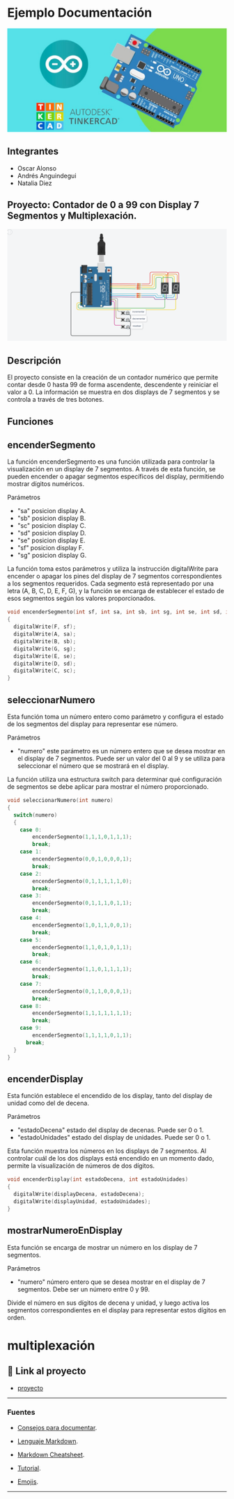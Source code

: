 # Ejemplo Documentación 
![Tinkercad](./img/ArduinoTinkercad.jpg)


## Integrantes 
- Oscar Alonso
- Andrés Anguindegui
- Natalia Diez


## Proyecto: Contador de 0 a 99 con Display 7 Segmentos y Multiplexación.
![Tinkercad](./img/Proyecto_1.png)


## Descripción
El proyecto consiste en la creación de un contador numérico que permite contar desde 0 hasta 99 de forma ascendente, descendente y reiniciar el valor a 0. La información se muestra en dos displays de 7 segmentos y se controla a través de tres botones.

## Funciones
## encenderSegmento
La función encenderSegmento es una función utilizada para controlar la visualización en un display de 7 segmentos. 
A través de esta función, se pueden encender o apagar segmentos específicos del display, permitiendo mostrar dígitos numéricos.

Parámetros
* "sa" posicion display A.
* "sb" posicion display B.
* "sc" posicion display C.
* "sd" posicion display D.
* "se" posicion display E.
* "sf" posicion display F.
* "sg" posicion display G.

La función toma estos parámetros y utiliza la instrucción digitalWrite para encender o apagar los pines del display de 7 segmentos correspondientes a los segmentos requeridos. Cada segmento está representado por una letra (A, B, C, D, E, F, G), y la función se encarga de establecer el estado de esos segmentos según los valores proporcionados.

~~~ C
void encenderSegmento(int sf, int sa, int sb, int sg, int se, int sd, int sc)
{
  digitalWrite(F, sf);
  digitalWrite(A, sa);
  digitalWrite(B, sb);
  digitalWrite(G, sg);
  digitalWrite(E, se);
  digitalWrite(D, sd);
  digitalWrite(C, sc);
}
~~~

## seleccionarNumero
Esta función toma un número entero como parámetro y configura el estado de los segmentos del display para representar ese número.

Parámetros
* "numero" este parámetro es un número entero que se desea mostrar en el display de 7 segmentos. 
Puede ser un valor del 0 al 9 y se utiliza para seleccionar el número que se mostrará en el display.

La función utiliza una estructura switch para determinar qué configuración de segmentos se debe aplicar para mostrar el número proporcionado.

~~~ C
void seleccionarNumero(int numero)
{
  switch(numero)
  {
    case 0:
        encenderSegmento(1,1,1,0,1,1,1); 
        break;
    case 1: 
        encenderSegmento(0,0,1,0,0,0,1); 
        break;
    case 2: 
        encenderSegmento(0,1,1,1,1,1,0); 
        break;
    case 3: 
        encenderSegmento(0,1,1,1,0,1,1); 
        break;
    case 4: 
        encenderSegmento(1,0,1,1,0,0,1); 
        break;
    case 5: 
        encenderSegmento(1,1,0,1,0,1,1); 
        break;
    case 6: 
        encenderSegmento(1,1,0,1,1,1,1); 
        break;
    case 7: 
      	encenderSegmento(0,1,1,0,0,0,1); 
        break;
    case 8:
        encenderSegmento(1,1,1,1,1,1,1); 
        break;
    case 9: 
        encenderSegmento(1,1,1,1,0,1,1); 
      break;
  }
}
~~~

## encenderDisplay
Esta función establece el encendido de los display, tanto del display de unidad como del de decena.

Parámetros
* "estadoDecena" estado del display de decenas. Puede ser 0 o 1.
* "estadoUnidades" estado del display de unidades. Puede ser 0 o 1.

Esta función muestra los números en los displays de 7 segmentos. Al controlar cuál de los dos displays está encendido en un momento dado, permite la visualización de números de dos dígitos.

~~~ C
void encenderDisplay(int estadoDecena, int estadoUnidades)
{
  digitalWrite(displayDecena, estadoDecena);
  digitalWrite(displayUnidad, estadoUnidades);
}
~~~

## mostrarNumeroEnDisplay
Esta función se encarga de mostrar un número en los display de 7 segmentos.

Parámetros
* "numero" número entero que se desea mostrar en el display de 7 segmentos. Debe ser un número entre 0 y 99.

Divide el número en sus dígitos de decena y unidad, y luego activa los segmentos correspondientes en el display para representar estos dígitos en orden.

# multiplexación


## :robot: Link al proyecto
- [proyecto](https://www.tinkercad.com/things/j40rAgclUkK?sharecode=b2bka0rRlvn-AzD361vmAIcUtyY4SqD0foQZywS3EkY)

---
### Fuentes
- [Consejos para documentar](https://www.sohamkamani.com/how-to-write-good-documentation/#architecture-documentation).

- [Lenguaje Markdown](https://markdown.es/sintaxis-markdown/#linkauto).

- [Markdown Cheatsheet](https://github.com/adam-p/markdown-here/wiki/Markdown-Cheatsheet).

- [Tutorial](https://www.youtube.com/watch?v=oxaH9CFpeEE).

- [Emojis](https://gist.github.com/rxaviers/7360908).

---






